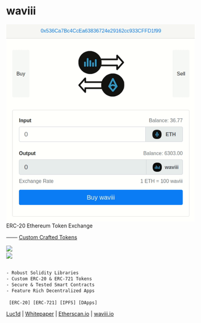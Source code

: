 # waviii
![swap_logo](src/swap.gif) 
ERC-20 Ethereum Token Exchange

─── [Custom Crafted Tokens](https://waviii.io)<br />

<p align="left">
<a href="https://etherscan.io/token/0xBA00868912Af1a409F11E9c2B5d3a9376Cb3C2E2"><img src="Etherscan.io/waviii_badges.png"></a><br />
<a href="https://etherscan.io/token/0xBA00868912Af1a409F11E9c2B5d3a9376Cb3C2E2" target="_blank"><img align="left" src="Etherscan.io/waviii.gif"></a>
</p><br />


    - Robust Solidity Libraries
    - Custom ERC-20 & ERC-721 Tokens 
    - Secure & Tested Smart Contracts 
    - Feature Rich Decentralized Apps

     [ERC-20] [ERC-721] [IPFS] [DApps]
[Luc1d](https://waviii.io/) | [Whitepaper](https://github.com/luc1dLife/waviii/blob/master/Whitepaper.md) | [Etherscan.io](https://etherscan.io/token/0xBA00868912Af1a409F11E9c2B5d3a9376Cb3C2E2) | [waviii.io](https://waviii.io/)